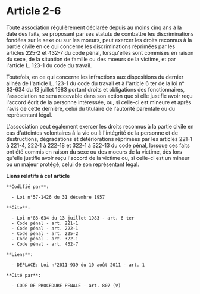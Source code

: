 # Article 2-6

Toute association régulièrement déclarée depuis au moins cinq ans à la date des faits, se proposant par ses statuts de
combattre les discriminations fondées sur le sexe ou sur les moeurs, peut exercer les droits reconnus à la partie civile en
ce qui concerne les discriminations réprimées par les articles 225-2 et 432-7 du code pénal, lorsqu'elles sont commises en
raison du sexe, de la situation de famille ou des moeurs de la victime, et par l'article L. 123-1 du code du travail. 

Toutefois, en ce qui concerne les infractions aux dispositions du dernier alinéa de l'article L. 123-1 du code du travail et
à l'article 6 ter de la loi n° 83-634 du 13 juillet 1983 portant droits et obligations des fonctionnaires, l'association ne
sera recevable dans son action que si elle justifie avoir reçu l'accord écrit de la personne intéressée, ou, si celle-ci est
mineure et après l'avis de cette dernière, celui du titulaire de l'autorité parentale ou du représentant légal.

L'association peut également exercer les droits reconnus à la partie civile en cas d'atteintes volontaires à la vie ou à
l'intégrité de la personne et de destructions, dégradations et détériorations réprimées par les articles 221-1 à 221-4, 
222-1 à 222-18 et 322-1 à 322-13 du code pénal, lorsque ces faits ont été commis en raison du sexe ou des moeurs de la
victime, dès lors qu'elle justifie avoir reçu l'accord de la victime ou, si celle-ci est un mineur ou un majeur protégé,
celui de son représentant légal.

**Liens relatifs à cet article**

	**Codifié par**:

	  - Loi n°57-1426 du 31 décembre 1957

	**Cite**:

	  - Loi n°83-634 du 13 juillet 1983 - art. 6 ter
	  - Code pénal - art. 221-1
	  - Code pénal - art. 222-1
	  - Code pénal - art. 225-2
	  - Code pénal - art. 322-1
	  - Code pénal - art. 432-7

	**Liens**:

	  - DEPLACE: Loi n°2011-939 du 10 août 2011 - art. 1

	**Cité par**:

	  - CODE DE PROCEDURE PENALE - art. 807 (V)
